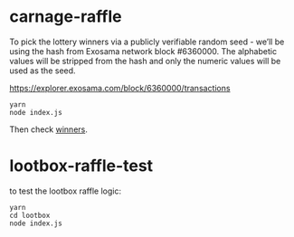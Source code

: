 # carnage-raffle

To pick the lottery winners via a publicly verifiable random seed - we’ll be using the hash from Exosama network block #6360000. The alphabetic values will be stripped from the hash and only the numeric values will be used as the seed.

https://explorer.exosama.com/block/6360000/transactions

```
yarn
node index.js
```

Then check [winners](./winners.json).

# lootbox-raffle-test

to test the lootbox raffle logic:

```
yarn
cd lootbox
node index.js

```
